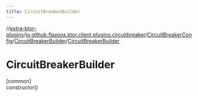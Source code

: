 ```yaml
---
title: CircuitBreakerBuilder
---
```

//[extra-ktor-plugins](../../../../index.md)/[io.github.flaxoos.ktor.client.plugins.circuitbreaker](../../index.md)/[CircuitBreakerConfig](../index.md)/[CircuitBreakerBuilder](index.md)/[CircuitBreakerBuilder](-circuit-breaker-builder.md)



# CircuitBreakerBuilder



[common]\
constructor()




